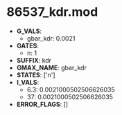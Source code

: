 # 86537_kdr.mod

- **G_VALS**:
  - gbar_kdr: 0.0021
- **GATES**:
  - n: 1
- **SUFFIX**: kdr
- **GMAX_NAME**: gbar_kdr
- **STATES**: ['n']
- **I_VALS**:
  - 6.3: 0.0021000502506626035
  - 37: 0.0021000502506626035
- **ERROR_FLAGS**: []
